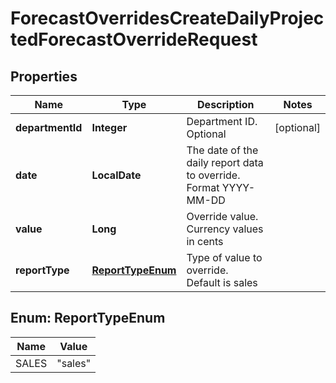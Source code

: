 

# ForecastOverridesCreateDailyProjectedForecastOverrideRequest


## Properties

| Name | Type | Description | Notes |
|------------ | ------------- | ------------- | -------------|
|**departmentId** | **Integer** | Department ID. Optional |  [optional] |
|**date** | **LocalDate** | The date of the daily report data to override. Format YYYY-MM-DD |  |
|**value** | **Long** | Override value. Currency values in cents |  |
|**reportType** | [**ReportTypeEnum**](#ReportTypeEnum) | Type of value to override. Default is sales |  |



## Enum: ReportTypeEnum

| Name | Value |
|---- | -----|
| SALES | &quot;sales&quot; |



